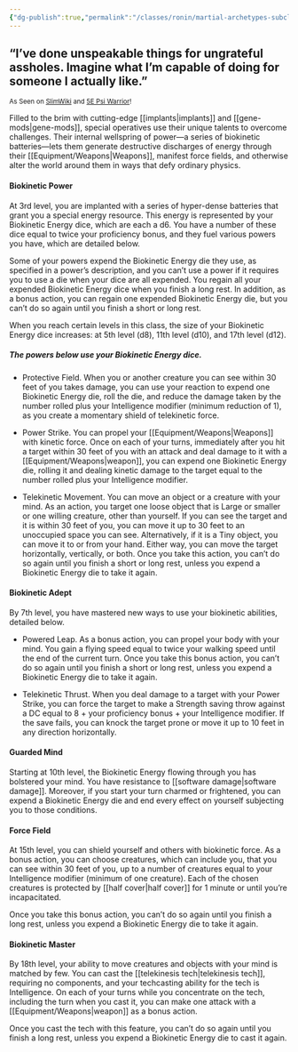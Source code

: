 ```yaml
---
{"dg-publish":true,"permalink":"/classes/ronin/martial-archetypes-subclasses/special-operative-psi-warrior/"}
---
```


## “I’ve done unspeakable things for ungrateful assholes. Imagine what I’m capable of doing for someone I actually like.”
<sub>As Seen on [SlimWiki](https://slimwiki.com/carbon-pink/public-wiki-w-knoldiw/special-operative) and [5E Psi Warrior](https://dnd5e.wikidot.com/fighter:psi-warrior)!</sub>

Filled to the brim with cutting-edge [[implants\|implants]] and [[gene-mods\|gene-mods]], special operatives use their unique talents to overcome challenges. Their internal wellspring of power—a series of biokinetic batteries—lets them generate destructive discharges of energy through their [[Equipment/Weapons\|Weapons]], manifest force fields, and otherwise alter the world around them in ways that defy ordinary physics.


#### Biokinetic Power
At 3rd level, you are implanted with a series of hyper-dense batteries that grant you a special energy resource. This energy is represented by your Biokinetic Energy dice, which are each a d6. You have a number of these dice equal to twice your proficiency bonus, and they fuel various powers you have, which are detailed below.

Some of your powers expend the Biokinetic Energy die they use, as specified in a power’s description, and you can’t use a power if it requires you to use a die when your dice are all expended. You regain all your expended Biokinetic Energy dice when you finish a long rest. In addition, as a bonus action, you can regain one expended Biokinetic Energy die, but you can’t do so again until you finish a short or long rest.

When you reach certain levels in this class, the size of your Biokinetic Energy dice increases: at 5th level (d8), 11th level (d10), and 17th level (d12).


##### The powers below use your Biokinetic Energy dice.
- Protective Field. 
When you or another creature you can see within 30 feet of you takes damage, you can use your reaction to expend one Biokinetic Energy die, roll the die, and reduce the damage taken by the number rolled plus your Intelligence modifier (minimum reduction of 1), as you create a momentary shield of telekinetic force.

- Power Strike. 
You can propel your [[Equipment/Weapons\|Weapons]] with kinetic force. Once on each of your turns, immediately after you hit a target within 30 feet of you with an attack and deal damage to it with a [[Equipment/Weapons\|weapon]], you can expend one Biokinetic Energy die, rolling it and dealing kinetic damage to the target equal to the number rolled plus your Intelligence modifier.

- Telekinetic Movement. 
You can move an object or a creature with your mind. As an action, you target one loose object that is Large or smaller or one willing creature, other than yourself. If you can see the target and it is within 30 feet of you, you can move it up to 30 feet to an unoccupied space you can see. Alternatively, if it is a Tiny object, you can move it to or from your hand. Either way, you can move the target horizontally, vertically, or both. Once you take this action, you can’t do so again until you finish a short or long rest, unless you expend a Biokinetic Energy die to take it again.


#### Biokinetic Adept
By 7th level, you have mastered new ways to use your biokinetic abilities, detailed below.

- Powered Leap. 
As a bonus action, you can propel your body with your mind. You gain a flying speed equal to twice your walking speed until the end of the current turn. Once you take this bonus action, you can’t do so again until you finish a short or long rest, unless you expend a Biokinetic Energy die to take it again.

- Telekinetic Thrust. 
When you deal damage to a target with your Power Strike, you can force the target to make a Strength saving throw against a DC equal to 8 + your proficiency bonus + your Intelligence modifier. If the save fails, you can knock the target prone or move it up to 10 feet in any direction horizontally.


#### Guarded Mind
Starting at 10th level, the Biokinetic Energy flowing through you has bolstered your mind. You have resistance to [[software damage\|software damage]]. Moreover, if you start your turn charmed or frightened, you can expend a Biokinetic Energy die and end every effect on yourself subjecting you to those conditions.


#### Force Field
At 15th level, you can shield yourself and others with biokinetic force. As a bonus action, you can choose creatures, which can include you, that you can see within 30 feet of you, up to a number of creatures equal to your Intelligence modifier (minimum of one creature). Each of the chosen creatures is protected by [[half cover\|half cover]] for 1 minute or until you’re incapacitated.

Once you take this bonus action, you can’t do so again until you finish a long rest, unless you expend a Biokinetic Energy die to take it again.


#### Biokinetic Master
By 18th level, your ability to move creatures and objects with your mind is matched by few. You can cast the [[telekinesis tech\|telekinesis tech]], requiring no components, and your techcasting ability for the tech is Intelligence. On each of your turns while you concentrate on the tech, including the turn when you cast it, you can make one attack with a [[Equipment/Weapons\|weapon]] as a bonus action.

Once you cast the tech with this feature, you can’t do so again until you finish a long rest, unless you expend a Biokinetic Energy die to cast it again.